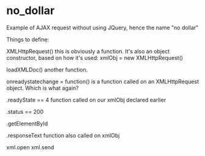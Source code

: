 no_dollar
=========

Example of AJAX request without using JQuery, hence the name "no dollar"

Things to define:



XMLHttpRequest()
this is obviously a function. It's also an object constructor, based on how it's used:
xmlObj = new XMLHttpRequest()

loadXMLDoc()
another function.

onreadystatechange = function()
is a function called on an XMLHttpRequest object. Which is what again?

.readyState == 4
function called on our xmlObj declared earlier

.status == 200

.getElementById

.responseText
function also called on xmlObj

xml.open
xml.send


